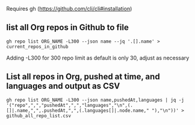 Requires gh (https://github.com/cli/cli#installation)

## list all Org repos in Github to file
```
gh repo list ORG_NAME -L300 --json name --jq '.[].name' > current_repos_in_github
```
Adding -L300 for 300 repo limit as default is only 30, adjust as necessary

## List all repos in Org, pushed at time, and languages and output as CSV

```
gh repo list ORG_NAME -L300 --json name,pushedAt,languages | jq -j '("repo",",","pushedAt",",","languages","\n",(.[]|.name,",",.pushedAt,",",(.languages[]|.node.name," "),"\n"))' > github_all_repo_list.csv
```

